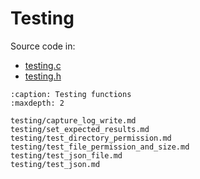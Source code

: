 # Testing

Source code in:

- [testing.c](https://github.com/artgins/yunetas/blob/main/kernel/c/gobj-c/src/testing.c)
- [testing.h](https://github.com/artgins/yunetas/blob/main/kernel/c/gobj-c/src/testing.h)

```{toctree}
:caption: Testing functions
:maxdepth: 2

testing/capture_log_write.md
testing/set_expected_results.md
testing/test_directory_permission.md
testing/test_file_permission_and_size.md
testing/test_json_file.md
testing/test_json.md


```

